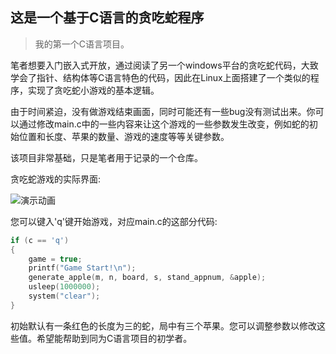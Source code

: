 ## 这是一个基于C语言的贪吃蛇程序

> 我的第一个C语言项目。

笔者想要入门嵌入式开放，通过阅读了另一个windows平台的贪吃蛇代码，大致学会了指针、结构体等C语言特色的代码，因此在Linux上面搭建了一个类似的程序，实现了贪吃蛇小游戏的基本逻辑。

由于时间紧迫，没有做游戏结束画面，同时可能还有一些bug没有测试出来。你可以通过修改main.c中的一些内容来让这个游戏的一些参数发生改变，例如蛇的初始位置和长度、苹果的数量、游戏的速度等等关键参数。

该项目非常基础，只是笔者用于记录的一个仓库。

贪吃蛇游戏的实际界面:

![演示动画](./src/demo.gif)

您可以键入'q'键开始游戏，对应main.c的这部分代码:
```c
if (c == 'q')
{
    game = true;
    printf("Game Start!\n");
    generate_apple(m, n, board, s, stand_appnum, &apple);
    usleep(1000000);
    system("clear");
}
```

初始默认有一条红色的长度为三的蛇，局中有三个苹果。您可以调整参数以修改这些值。希望能帮助到同为C语言项目的初学者。